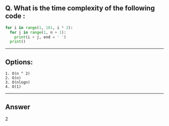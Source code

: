 ## Q. What is the time complexity of the following code :

```python
for i in range(1, 101, i * 2):
  for j in range(1, n + 1):
    print(i + j, end = ' ')
  print()
```

---

## Options:
    1. O(n ^ 2)
    2. O(n)
    3. O(nlogn)
    4. O(1)

---

## Answer
2
